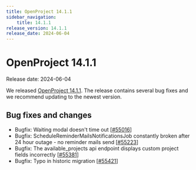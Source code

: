 ```yaml
---
title: OpenProject 14.1.1
sidebar_navigation:
    title: 14.1.1
release_version: 14.1.1
release_date: 2024-06-04
---
```


# OpenProject 14.1.1

Release date: 2024-06-04

We released [OpenProject 14.1.1](https://community.openproject.org/versions/2056).
The release contains several bug fixes and we recommend updating to the newest version.

<!--more-->

## Bug fixes and changes

<!-- Warning: Anything within the below lines will be automatically removed by the release script -->
<!-- BEGIN AUTOMATED SECTION -->

- Bugfix: Waiting modal doesn't time out \[[#55016](https://community.openproject.org/wp/55016)\]
- Bugfix: ScheduleReminderMailsNotificationsJob constantly broken after 24 hour outage - no reminder mails send \[[#55223](https://community.openproject.org/wp/55223)\]
- Bugfix: The available\_projects api endpoint displays custom project fields incorrectly \[[#55381](https://community.openproject.org/wp/55381)\]
- Bugfix: Typo in historic migration \[[#55421](https://community.openproject.org/wp/55421)\]

<!-- END AUTOMATED SECTION -->
<!-- Warning: Anything above this line will be automatically removed by the release script -->

